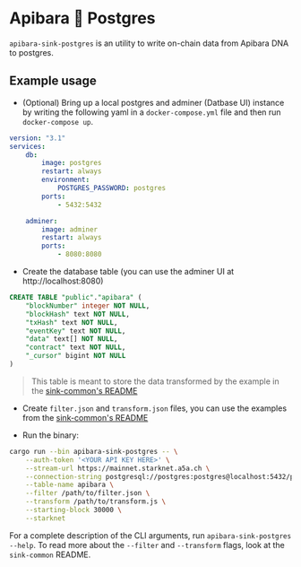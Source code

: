 # Apibara 🤝 Postgres

`apibara-sink-postgres` is an utility to write on-chain data from Apibara DNA to
postgres.

## Example usage

- (Optional) Bring up a local postgres and adminer (Datbase UI) instance by
  writing the following yaml in a `docker-compose.yml` file and then run
  `docker-compose up`.

```yml
version: "3.1"
services:
    db:
        image: postgres
        restart: always
        environment:
            POSTGRES_PASSWORD: postgres
        ports:
            - 5432:5432

    adminer:
        image: adminer
        restart: always
        ports:
            - 8080:8080
```

- Create the database table (you can use the adminer UI at
  http://localhost:8080)

```sql
CREATE TABLE "public"."apibara" (
    "blockNumber" integer NOT NULL,
    "blockHash" text NOT NULL,
    "txHash" text NOT NULL,
    "eventKey" text NOT NULL,
    "data" text[] NOT NULL,
    "contract" text NOT NULL,
    "_cursor" bigint NOT NULL
)
```

> This table is meant to store the data transformed by the example in the
> [sink-common's README](../sink-common/README.md#transform)

- Create `filter.json` and `transform.json` files, you can use the examples from
  the [sink-common's README](../sink-common/README.md#filter)

- Run the binary:

```bash
cargo run --bin apibara-sink-postgres -- \
    --auth-token '<YOUR API KEY HERE>' \
    --stream-url https://mainnet.starknet.a5a.ch \
    --connection-string postgresql://postgres:postgres@localhost:5432/postgres \
    --table-name apibara \
    --filter /path/to/filter.json \
    --transform /path/to/transform.js \
    --starting-block 30000 \
    --starknet
```

For a complete description of the CLI arguments, run
`apibara-sink-postgres --help`. To read more about the `--filter` and
`--transform` flags, look at the `sink-common` README.
